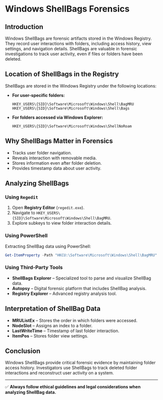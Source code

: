 # Windows ShellBags Forensics

## Introduction
Windows ShellBags are forensic artifacts stored in the Windows Registry. They record user interactions with folders, including access history, view settings, and navigation details. ShellBags are valuable in forensic investigations to track user activity, even if files or folders have been deleted.

## Location of ShellBags in the Registry
ShellBags are stored in the Windows Registry under the following locations:

- **For user-specific folders:**  
  ```
  HKEY_USERS\{SID}\Software\Microsoft\Windows\Shell\BagMRU  
  HKEY_USERS\{SID}\Software\Microsoft\Windows\Shell\Bags  
  ```
- **For folders accessed via Windows Explorer:**  
  ```
  HKEY_USERS\{SID}\Software\Microsoft\Windows\ShellNoRoam  
  ```
  
## Why ShellBags Matter in Forensics
- Tracks user folder navigation.
- Reveals interaction with removable media.
- Stores information even after folder deletion.
- Provides timestamp data about user activity.

## Analyzing ShellBags
### Using `Regedit`
1. Open **Registry Editor** (`regedit.exe`).
2. Navigate to `HKEY_USERS\{SID}\Software\Microsoft\Windows\Shell\BagMRU`.
3. Explore subkeys to view folder interaction details.

### Using PowerShell
Extracting ShellBag data using PowerShell:
```powershell
Get-ItemProperty -Path "HKCU:\Software\Microsoft\Windows\Shell\BagMRU" | Format-List *
```

### Using Third-Party Tools
- **ShellBags Explorer** – Specialized tool to parse and visualize ShellBag data.
- **Autopsy** – Digital forensic platform that includes ShellBag analysis.
- **Registry Explorer** – Advanced registry analysis tool.

## Interpretation of ShellBag Data
- **MRUListEx** – Stores the order in which folders were accessed.
- **NodeSlot** – Assigns an index to a folder.
- **LastWriteTime** – Timestamp of last folder interaction.
- **ItemPos** – Stores folder view settings.

## Conclusion
Windows ShellBags provide critical forensic evidence by maintaining folder access history. Investigators use ShellBags to track deleted folder interactions and reconstruct user activity on a system.

---
✅ **Always follow ethical guidelines and legal considerations when analyzing ShellBag data.**
